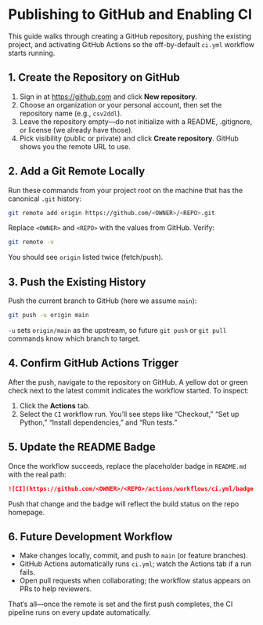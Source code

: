 # Publishing to GitHub and Enabling CI

This guide walks through creating a GitHub repository, pushing the existing project, and activating GitHub Actions so the off-by-default `ci.yml` workflow starts running.

## 1. Create the Repository on GitHub
1. Sign in at https://github.com and click **New repository**.
2. Choose an organization or your personal account, then set the repository name (e.g., `csv2ddl`).
3. Leave the repository empty—do not initialize with a README, .gitignore, or license (we already have those).
4. Pick visibility (public or private) and click **Create repository**. GitHub shows you the remote URL to use.

## 2. Add a Git Remote Locally
Run these commands from your project root on the machine that has the canonical `.git` history:
```bash
git remote add origin https://github.com/<OWNER>/<REPO>.git
```
Replace `<OWNER>` and `<REPO>` with the values from GitHub. Verify:
```bash
git remote -v
```
You should see `origin` listed twice (fetch/push).

## 3. Push the Existing History
Push the current branch to GitHub (here we assume `main`):
```bash
git push -u origin main
```
`-u` sets `origin/main` as the upstream, so future `git push` or `git pull` commands know which branch to target.

## 4. Confirm GitHub Actions Trigger
After the push, navigate to the repository on GitHub. A yellow dot or green check next to the latest commit indicates the workflow started. To inspect:
1. Click the **Actions** tab.
2. Select the `CI` workflow run. You’ll see steps like “Checkout,” “Set up Python,” “Install dependencies,” and “Run tests.”

## 5. Update the README Badge
Once the workflow succeeds, replace the placeholder badge in `README.md` with the real path:
```markdown
![CI](https://github.com/<OWNER>/<REPO>/actions/workflows/ci.yml/badge.svg)
```
Push that change and the badge will reflect the build status on the repo homepage.

## 6. Future Development Workflow
- Make changes locally, commit, and push to `main` (or feature branches).
- GitHub Actions automatically runs `ci.yml`; watch the Actions tab if a run fails.
- Open pull requests when collaborating; the workflow status appears on PRs to help reviewers.

That’s all—once the remote is set and the first push completes, the CI pipeline runs on every update automatically.

